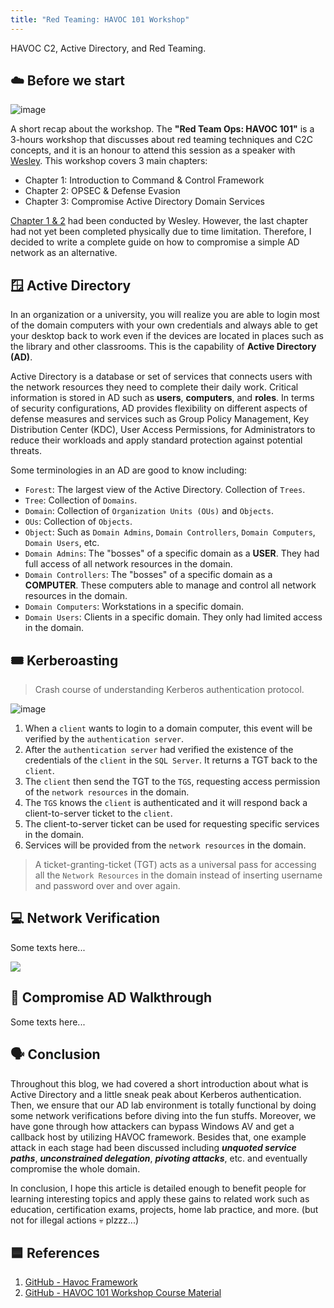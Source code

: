 ```yaml
---
title: "Red Teaming: HAVOC 101 Workshop"
---
```

HAVOC C2, Active Directory, and Red Teaming.

## ☁️ Before we start

![image](https://user-images.githubusercontent.com/107750005/221825520-4e5e2a23-3deb-435d-8445-30bc0f17bad3.png)

A short recap about the workshop. The **"Red Team Ops: HAVOC 101"** is a 3-hours workshop that discusses about red teaming techniques and C2C concepts, and it is an honour to attend this session as a speaker with [Wesley](https://github.com/WesleyWong420). This workshop covers 3 main chapters:
- Chapter 1: Introduction to Command & Control Framework
- Chapter 2: OPSEC & Defense Evasion
- Chapter 3: Compromise Active Directory Domain Services

[Chapter 1 & 2](https://github.com/WesleyWong420/RedTeamOps-Havoc-101) had been conducted by Wesley. However, the last chapter had not yet been completed physically due to time limitation. Therefore, I decided to write a complete guide on how to compromise a simple AD network as an alternative.

## 🪟 Active Directory
In an organization or a university, you will realize you are able to login most of the domain computers with your own credentials and always able to get your desktop back to work even if the devices are located in places such as the library and other classrooms. This is the capability of **Active Directory (AD)**. 

Active Directory is a database or set of services that connects users with the network resources they need to complete their daily work. Critical information is stored in AD such as **users**, **computers**, and **roles**. In terms of security configurations, AD provides flexibility on different aspects of defense measures and services such as Group Policy Management, Key Distribution Center (KDC), User Access Permissions, for Administrators to reduce their workloads and apply standard protection against potential threats.

Some terminologies in an AD are good to know including:

- `Forest`: The largest view of the Active Directory. Collection of `Trees`.
- `Tree`: Collection of `Domains`.
- `Domain`: Collection of `Organization Units (OUs)` and `Objects`.
- `OUs`: Collection of `Objects`.
- `Object`: Such as `Domain Admins`, `Domain Controllers`, `Domain Computers`, `Domain Users`, etc.
- `Domain Admins`: The "bosses" of a specific domain as a **USER**. They had full access of all network resources in the domain.
- `Domain Controllers`: The "bosses" of a specific domain as a **COMPUTER**. These computers able to manage and control all network resources in the domain.
- `Domain Computers`: Workstations in a specific domain.
- `Domain Users`: Clients in a specific domain. They only had limited access in the domain.

## 🎟️ Kerberoasting
> Crash course of understanding Kerberos authentication protocol.

![image](https://user-images.githubusercontent.com/107750005/221415624-f7b2ed9c-c9a9-4ec3-ad85-7583aca1f0f0.png)

1. When a `client` wants to login to a domain computer, this event will be verified by the `authentication server`.
2. After the `authentication server` had verified the existence of the credentials of the `client` in the `SQL Server`. It returns a TGT back to the `client`.
3. The `client` then send the TGT to the `TGS`, requesting access permission of the `network resources` in the domain.
4. The `TGS` knows the `client` is authenticated and it will respond back a client-to-server ticket to the `client`.
5. The client-to-server ticket can be used for requesting specific services in the domain.
6. Services will be provided from the `network resources` in the domain.

> A ticket-granting-ticket (TGT) acts as a universal pass for accessing all the `Network Resources` in the domain instead of inserting username and password over and over again.

## 💻 Network Verification
Some texts here...

![](https://media.giphy.com/media/v1.Y2lkPTc5MGI3NjExYzgzNWQxNzNlZjkzM2NlMjQwOGNkNDYwODIxMzQ2ODRjOTUyOTU1YSZjdD1n/Y8ogNVsD3sJlrO9AsO/giphy.gif)

## 💉 Compromise AD Walkthrough
Some texts here...

## 🗣️ Conclusion
Throughout this blog, we had covered a short introduction about what is Active Directory and a little sneak peak about Kerberos authentication. Then, we ensure that our AD lab environment is totally functional by doing some network verifications before diving into the fun stuffs. Moreover, we have gone through how attackers can bypass Windows AV and get a callback host by utilizing HAVOC framework. Besides that, one example attack in each stage had been discussed including ***unquoted service paths***, ***unconstrained delegation***, ***pivoting attacks***, etc. and eventually compromise the whole domain.

In conclusion, I hope this article is detailed enough to benefit people for learning interesting topics and apply these gains to related work such as education, certification exams, projects, home lab practice, and more. (but not for illegal actions 💀 plzzz...)

## 🟦 References

1. [GitHub - Havoc Framework](https://github.com/HavocFramework/Havoc)
2. [GitHub - HAVOC 101 Workshop Course Material](https://github.com/WesleyWong420/RedTeamOps-Havoc-101)
